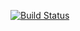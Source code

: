 [![Build Status](https://travis-ci.org/sain120/l13.svg?branch=master)](https://travis-ci.org/sain120/l13)
